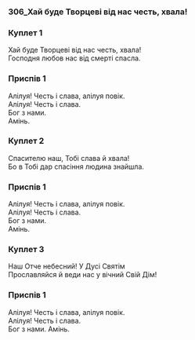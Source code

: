 ### 306_Хай буде Творцеві від нас честь, хвала!
### Куплет 1
Хай буде Творцеві від нас честь, хвала! <br/>Господня любов нас від смерті спасла.
### Приспів 1
Алілуя! Честь і слава, алілуя повік. <br/>Алілуя! Честь і слава. <br/>Бог з нами. <br/>Амінь.
### Куплет 2
Спасителю наш, Тобі слава й хвала! <br/>Бо в Тобі дар спасіння людина знайшла.
### Приспів 1
Алілуя! Честь і слава, алілуя повік. <br/>Алілуя! Честь і слава. <br/>Бог з нами. <br/>Амінь.
### Куплет 3
Наш Отче небесний! У Дусі Святім <br/>Прославляйся й веди нас у вічний Свій Дім!
### Приспів 1
Алілуя! Честь і слава, алілуя повік. <br/>Алілуя! Честь і слава. <br/>Бог з нами. Амінь.
